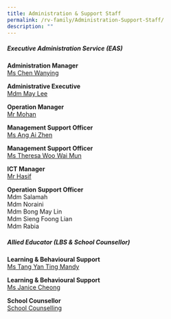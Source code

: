 ```yaml
---
title: Administration & Support Staff
permalink: /rv-family/Administration-Support-Staff/
description: ""
---
```

##### Executive Administration Service (EAS)

**Administration Manager** <br><a href="mailto:chen_wanying@schools.gov.sg">Ms Chen Wanying</a><br>

**Administrative Executive** <br><a href="mailto:lee_siew_kim@schools.gov.sg">Mdm May Lee</a><br>

**Operation Manager** <br><a href="mailto:chandramohan_arumugam@schools.gov.sg">Mr Mohan</a><br>

**Management Support Officer**
<br><a href="mailto:ang_aizhen@schools.gov.sg">Ms Ang Ai Zhen </a><br>

**Management Support Officer** <br><a href="mailto:theresa_woo_wai_mun@schools.gov.sg">Ms Theresa Woo Wai Mun</a><br>

**ICT Manager** <br><a href="mailto:muhammad_hasif_mohd_hanifah@moe.edu.sg">Mr Hasif</a><br>

**Operation Support Officer**<br>
Mdm Salamah<br>
Mdm Noraini<br>
Mdm Bong May Lin<br>
Mdm Sieng Foong Lian<br>
Mdm Rabia<br>

##### Allied Educator (LBS & School Counsellor)

**Learning & Behavioural Support**
<br><a href="mailto:tang_yan_ting_mandy@schools.gov.sg">Ms Tang Yan Ting Mandy</a><br>

**Learning & Behavioural Support** <br><a href="mailto:cheong_qian_hua@schools.gov.sg">Ms Janice Cheong</a><br>

**School Counsellor**<br>
<a href="mailto:Rvps_Counselling@schools.gov.sg">School Counselling</a><br>